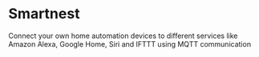 # Smartnest
Connect your own home automation devices to different services like Amazon Alexa, Google Home, Siri and IFTTT using MQTT communication
